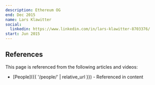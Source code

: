 ```yaml
---
description: Ethereum OG
end: Dec 2015
name: Lars Klawitter
social:
  linkedin: https://www.linkedin.com/in/lars-klawitter-8703376/
start: Jun 2015
---
```


## References

This page is referenced from the following articles and videos:

- [People]({{ '/people/' | relative_url }}) - Referenced in content